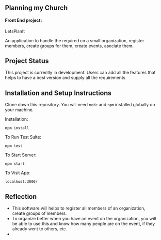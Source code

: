 ## Planning my Church

#### Front End project:

LetsPlanIt

An application to handle the required on a small organization, register members, create groups for them, create events, asociate them.

## Project Status

This project is currently in development. Users can add all the features that helps to have a best version and supply all the requirements.

## Installation and Setup Instructions

Clone down this repository. You will need `node` and `npm` installed globally on your machine.  

Installation:

`npm install`  

To Run Test Suite:  

`npm test`  

To Start Server:

`npm start`  

To Visit App:

`localhost:3000/`  

## Reflection

  - This software will helps to register all members of an organization, create groups of members.
  - To organize better when you have an event on the organization, you will be able to use this and know how many people are on the event, if they already went to others, etc.
  - 
